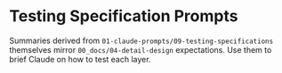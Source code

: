 # Testing Specification Prompts

Summaries derived from `01-claude-prompts/09-testing-specifications` themselves mirror `00_docs/04-detail-design` expectations. Use them to brief Claude on how to test each layer.

